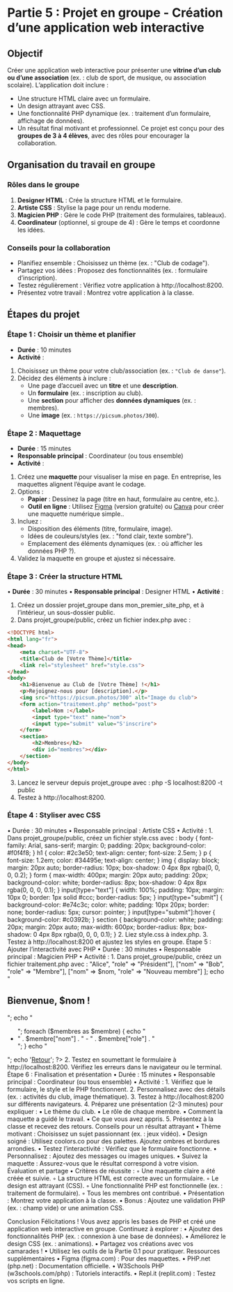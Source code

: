 # Partie 5 : Projet en groupe - Création d’une application web interactive

## Objectif
Créer une application web interactive pour présenter une **vitrine d’un club ou d’une association** (ex. : club de sport, de musique, ou association scolaire). L’application doit inclure :
- Une structure HTML claire avec un formulaire. 
- Un design attrayant avec CSS. 
- Une fonctionnalité PHP dynamique (ex. : traitement d’un formulaire, affichage de données). 
- Un résultat final motivant et professionnel. 
Ce projet est conçu pour des **groupes de 3 à 4 élèves**, avec des rôles pour encourager la collaboration.

## Organisation du travail en groupe

### Rôles dans le groupe
1. **Designer HTML** : Crée la structure HTML et le formulaire. 
2. **Artiste CSS** : Stylise la page pour un rendu moderne. 
3. **Magicien PHP** : Gère le code PHP (traitement des formulaires, tableaux). 
4. **Coordinateur** (optionnel, si groupe de 4) : Gère le temps et coordonne les idées.

### Conseils pour la collaboration
- Planifiez ensemble : Choisissez un thème (ex. : "Club de codage"). 
- Partagez vos idées : Proposez des fonctionnalités (ex. : formulaire d’inscription). 
- Testez régulièrement : Vérifiez votre application à http://localhost:8200. 
- Présentez votre travail : Montrez votre application à la classe.

## Étapes du projet

### Étape 1 : Choisir un thème et planifier

- **Durée** : 10 minutes  
- **Activité** :

1. Choisissez un thème pour votre club/association (ex. : `"Club de danse"`).  
2. Décidez des éléments à inclure :
    - Une page d’accueil avec un **titre** et une **description**.
    - Un **formulaire** (ex. : inscription au club).
    - Une **section** pour afficher des **données dynamiques** (ex. : membres).
    - Une **image** (ex. : `https://picsum.photos/300`).

### Étape 2 : Maquettage
- **Durée** : 15 minutes 
- **Responsable principal** : Coordinateur (ou tous ensemble) 
- **Activité** :

1. Créez une **maquette** pour visualiser la mise en page. En entreprise, les maquettes alignent l’équipe avant le codage. 
2. Options :
    - **Papier** : Dessinez la page (titre en haut, formulaire au centre, etc.). 
    - **Outil en ligne** : Utilisez [Figma](https://www.figma.com/fr-fr/) (version gratuite) ou [Canva](https://www.canva.com/fr_fr/) pour créer une maquette numérique simple.. 
3. Incluez :
    - Disposition des éléments (titre, formulaire, image). 
    - Idées de couleurs/styles (ex. : "fond clair, texte sombre"). 
    - Emplacement des éléments dynamiques (ex. : où afficher les données PHP ?). 
4. Validez la maquette en groupe et ajustez si nécessaire. 

### Étape 3 : Créer la structure HTML
• **Durée** : 30 minutes 
• **Responsable principal** : Designer HTML 
• **Activité** :

1. Créez un dossier projet_groupe dans mon_premier_site_php, et à l’intérieur, un sous-dossier public. 
2. Dans projet_groupe/public, créez un fichier index.php avec :

```html
<!DOCTYPE html>
<html lang="fr">
<head>
    <meta charset="UTF-8">
    <title>Club de [Votre Thème]</title>
    <link rel="stylesheet" href="style.css">
</head>
<body>
    <h1>Bienvenue au Club de [Votre Thème] !</h1>
    <p>Rejoignez-nous pour [description].</p>
    <img src="https://picsum.photos/300" alt="Image du club">
    <form action="traitement.php" method="post">
        <label>Nom :</label>
        <input type="text" name="nom">
        <input type="submit" value="S'inscrire">
    </form>
    <section>
        <h2>Membres</h2>
        <div id="membres"></div>
    </section>
</body>
</html>
```

3. Lancez le serveur depuis projet_groupe avec :
    php -S localhost:8200 -t public
4. Testez à http://localhost:8200.

### Étape 4 : Styliser avec CSS

• Durée : 30 minutes 
• Responsable principal : Artiste CSS 
• Activité :
    1. Dans projet_groupe/public, créez un fichier style.css avec :
        body {
            font-family: Arial, sans-serif;
            margin: 0;
            padding: 20px;
            background-color: #f0f4f8;
        }
        h1 {
            color: #2c3e50;
            text-align: center;
            font-size: 2.5em;
        }
        p {
            font-size: 1.2em;
            color: #34495e;
            text-align: center;
        }
        img {
            display: block;
            margin: 20px auto;
            border-radius: 10px;
            box-shadow: 0 4px 8px rgba(0, 0, 0, 0.2);
        }
        form {
            max-width: 400px;
            margin: 20px auto;
            padding: 20px;
            background-color: white;
            border-radius: 8px;
            box-shadow: 0 4px 8px rgba(0, 0, 0, 0.1);
        }
        input[type="text"] {
            width: 100%;
            padding: 10px;
            margin: 10px 0;
            border: 1px solid #ccc;
            border-radius: 5px;
        }
        input[type="submit"] {
            background-color: #e74c3c;
            color: white;
            padding: 10px 20px;
            border: none;
            border-radius: 5px;
            cursor: pointer;
        }
        input[type="submit"]:hover {
            background-color: #c0392b;
        }
        section {
            background-color: white;
            padding: 20px;
            margin: 20px auto;
            max-width: 600px;
            border-radius: 8px;
            box-shadow: 0 4px 8px rgba(0, 0, 0, 0.1);
        }
    2. Liez style.css à index.php. 
    3. Testez à http://localhost:8200 et ajustez les styles en groupe. 
Étape 5 : Ajouter l’interactivité avec PHP
    • Durée : 30 minutes 
    • Responsable principal : Magicien PHP 
    • Activité :
        1. Dans projet_groupe/public, créez un fichier traitement.php avec :
           <?php
               $nom = htmlspecialchars($_POST["nom"]);
               $membres = [
                   ["nom" => "Alice", "role" => "Président"],
                   ["nom" => "Bob", "role" => "Membre"],
                   ["nom" => $nom, "role" => "Nouveau membre"]
               ];
               echo "<h2>Bienvenue, $nom !</h2>";
               echo "<ul>";
               foreach ($membres as $membre) {
                   echo "<li>" . $membre["nom"] . " - " . $membre["role"] . "</li>";
               }
               echo "</ul>";
               echo '<a href="index.php">Retour</a>';
           ?>
        2. Testez en soumettant le formulaire à http://localhost:8200. Vérifiez les erreurs dans le navigateur ou le terminal. 
Étape 6 : Finalisation et présentation
    • Durée : 15 minutes 
    • Responsable principal : Coordinateur (ou tous ensemble) 
    • Activité :
        1. Vérifiez que le formulaire, le style et le PHP fonctionnent. 
        2. Personnalisez avec des détails (ex. : activités du club, image thématique). 
        3. Testez à http://localhost:8200 sur différents navigateurs. 
        4. Préparez une présentation (2-3 minutes) pour expliquer :
            ▪ Le thème du club. 
            ▪ Le rôle de chaque membre. 
            ▪ Comment la maquette a guidé le travail. 
            ▪ Ce que vous avez appris. 
        5. Présentez à la classe et recevez des retours. 
Conseils pour un résultat attrayant
    • Thème motivant : Choisissez un sujet passionnant (ex. : jeux vidéo). 
    • Design soigné : Utilisez coolors.co pour des palettes. Ajoutez ombres et bordures arrondies. 
    • Testez l’interactivité : Vérifiez que le formulaire fonctionne. 
    • Personnalisez : Ajoutez des messages ou images uniques. 
    • Suivez la maquette : Assurez-vous que le résultat correspond à votre vision. 
Évaluation et partage
    • Critères de réussite :
        ◦ Une maquette claire a été créée et suivie. 
        ◦ La structure HTML est correcte avec un formulaire. 
        ◦ Le design est attrayant (CSS). 
        ◦ Une fonctionnalité PHP est fonctionnelle (ex. : traitement de formulaire). 
        ◦ Tous les membres ont contribué. 
    • Présentation : Montrez votre application à la classe. 
    • Bonus : Ajoutez une validation PHP (ex. : champ vide) or une animation CSS. 

Conclusion
Félicitations ! Vous avez appris les bases de PHP et créé une application web interactive en groupe. Continuez à explorer :
    • Ajoutez des fonctionnalités PHP (ex. : connexion à une base de données). 
    • Améliorez le design CSS (ex. : animations). 
    • Partagez vos créations avec vos camarades ! 
    • Utilisez les outils de la Partie 0.1 pour pratiquer. 
Ressources supplémentaires
    • Figma (figma.com) : Pour des maquettes. 
    • PHP.net (php.net) : Documentation officielle. 
    • W3Schools PHP (w3schools.com/php) : Tutoriels interactifs. 
    • Repl.it (replit.com) : Testez vos scripts en ligne. 
